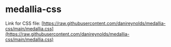 # medallia-css
Link for CSS file: [https://raw.githubusercontent.com/danireynolds/medallia-css/main/medallia.css](https://raw.githubusercontent.com/danireynolds/medallia-css/main/medallia.css)